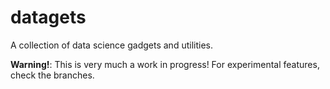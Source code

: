 # datagets

A collection of data science gadgets and utilities.

__Warning!__:  This is very much a work in progress!  For experimental features, check the branches.
